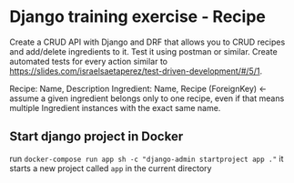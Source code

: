 # Django training exercise - Recipe
Create a CRUD API with Django and DRF that allows you to CRUD recipes and add/delete ingredients to it.  Test it using postman or similar.
Create automated tests for every action similar to https://slides.com/israelsaetaperez/test-driven-development/#/5/1.

Recipe: Name, Description
Ingredient: Name, Recipe (ForeignKey) ← assume a given ingredient belongs only to one recipe, even if that means multiple Ingredient instances with the exact same name.

## Start django project in Docker
run `docker-compose run app sh -c "django-admin startproject app ."`
it starts a new project called `app` in the current directory